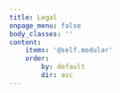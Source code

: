 ```yaml
---
title: Legal
onpage_menu: false
body_classes: ''
content:
    items: '@self.modular'
    order:
        by: default
        dir: asc
---
```

